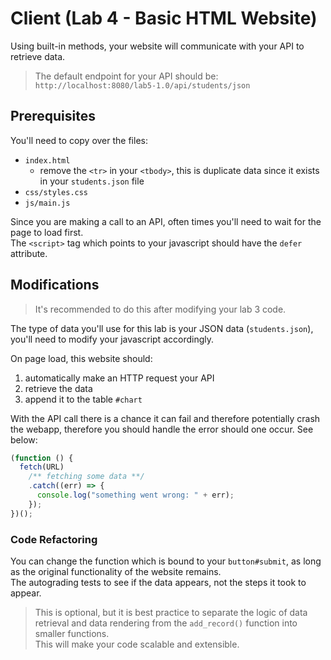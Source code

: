 # Client (Lab 4 - Basic HTML Website)

Using built-in methods, your website will communicate with your API to retrieve data.

>The default endpoint for your API should be:  
>`http://localhost:8080/lab5-1.0/api/students/json`

## Prerequisites

You'll need to copy over the files:

- `index.html`
  - remove the `<tr>` in your `<tbody>`, this is duplicate data since it exists in your `students.json` file
- `css/styles.css`
- `js/main.js`

Since you are making a call to an API, often times you'll need to wait for the page to load first.  
The `<script>` tag which points to your javascript should have the `defer` attribute.

## Modifications

>It's recommended to do this after modifying your lab 3 code.

The type of data you'll use for this lab is your JSON data (`students.json`), you'll need to modify your javascript accordingly.

On page load, this website should:

1. automatically make an HTTP request your API
2. retrieve the data
3. append it to the table `#chart`

With the API call there is a chance it can fail and therefore potentially crash the webapp,
therefore you should handle the error should one occur. See below:

```js
(function () {
  fetch(URL)
    /** fetching some data **/
    .catch((err) => {
      console.log("something went wrong: " + err);
    });
})();
```

### Code Refactoring

You can change the function which is bound to your `button#submit`, as long as the original functionality of the website remains.  
The autograding tests to see if the data appears, not the steps it took to appear.

>This is optional, but it is best practice to separate the logic of data retrieval and data rendering from the `add_record()` function into smaller functions.  
>This will make your code scalable and extensible.
